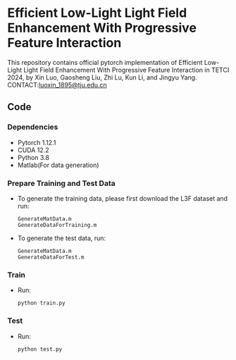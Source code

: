 # Efficient Low-Light Light Field Enhancement With Progressive Feature Interaction
This repository contains official pytorch implementation of Efficient Low-Light Light Field Enhancement With Progressive Feature Interaction in TETCI 2024, by Xin Luo, Gaosheng Liu, Zhi Lu, Kun Li, and Jingyu Yang. 
CONTACT:luoxin_1895@tju.edu.cn

## Code
### Dependencies
* Pytorch 1.12.1
* CUDA 12.2
* Python 3.8
* Matlab(For data generation)
### Prepare Training and Test Data
* To generate the training data, please first download the L3F dataset and run:
  ```
  GenerateMatData.m
  GenerateDataForTraining.m
  ```
* To generate the test data, run:
  ```
  GenerateMatData.m
  GenerateDataForTest.m
  ```
### Train
* Run:
  ```
  python train.py
  ```
### Test
* Run:
  ```
  python test.py
  ```
